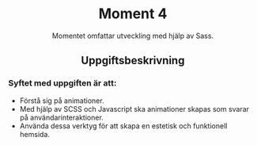 <h1 align="center">Moment 4</h1>
<p align="center">Momentet omfattar utveckling med hjälp av Sass.</p>
<h2 align="center">Uppgiftsbeskrivning</h2>
<h3>Syftet med uppgiften är att:</h3>
<ul>
<li>Förstå sig på animationer.</li>
<li>Med hjälp av SCSS och Javascript ska animationer skapas som svarar på användarinteraktioner.</li>
<li>Använda dessa verktyg för att skapa en estetisk och funktionell hemsida.</li>
</ul>
